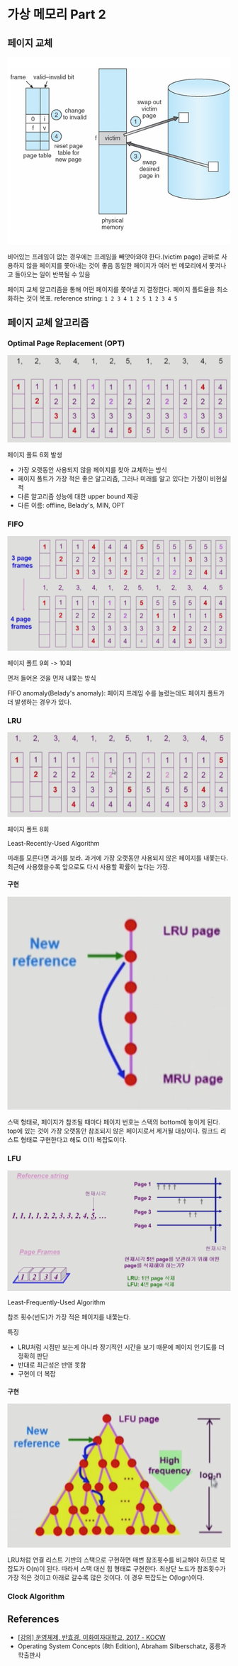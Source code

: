 # 가상 메모리 Part 2

## 페이지 교체

![](images/page-replacement.jpg)

비어있는 프레임이 없는 경우에는 프레임을 빼앗아와야 한다.(victim page)
곧바로 사용하지 않을 페이지를 쫓아내는 것이 좋음
동일한 페이지가 여러 번 메모리에서 쫓겨나고 돌아오는 일이 반복될 수 있음

페이지 교체 알고리즘을 통해 어떤 페이지를 쫓아낼 지 결정한다. 페이지 폴트율을 최소화하는 것이 목표.
reference string: `1 2 3 4 1 2 5 1 2 3 4 5`

## 페이지 교체 알고리즘

### Optimal Page Replacement (OPT)

![](images/opt.png)

페이지 폴트 6회 발생

- 가장 오랫동안 사용되지 않을 페이지를 찾아 교체하는 방식
- 페이지 폴트가 가장 적은 좋은 알고리즘, 그러나 미래를 알고 있다는 가정이 비현실적
- 다른 알고리즘 성능에 대한 upper bound 제공
- 다른 이름: offline, Belady's, MIN, OPT

### FIFO

![](images/fifo.png)

페이지 폴트 9회 -> 10회

먼저 들어온 것을 먼저 내쫓는 방식

FIFO anomaly(Belady's anomaly): 페이지 프레임 수를 늘렸는데도 페이지 폴트가 더 발생하는 경우가 있다.

### LRU

![](images/lru.png)

페이지 폴트 8회

Least-Recently-Used Algorithm

미래를 모른다면 과거를 보라. 과거에 가장 오랫동안 사용되지 않은 페이지를 내쫓는다. 최근에 사용했을수록 앞으로도 다시 사용할 확률이 높다는 가정.

#### 구현

![](images/lru-implementation.png)

스택 형태로, 페이지가 참조될 때마다 페이지 번호는 스택의 bottom에 놓이게 된다. top에 있는 것이 가장 오랫동안 참조되지 않은 페이지로서 제거될 대상이다. 링크드 리스트 형태로 구현한다고 해도 O(1) 복잡도이다.


### LFU

![](images/lru-vs-lfu.png)

Least-Frequently-Used Algorithm

참조 횟수(빈도)가 가장 적은 페이지를 내쫓는다.

특징
- LRU처럼 시점만 보는게 아니라 장기적인 시간을 보기 때문에 페이지 인기도를 더 정확히 판단
- 반대로 최근성은 반영 못함
- 구현이 더 복잡


#### 구현

![](images/lfu-implementation.png)

LRU처럼 연결 리스트 기반의 스택으로 구현하면 매번 참조횟수를 비교해야 하므로 복잡도가 O(n)이 된다. 따라서 스택 대신 힙 형태로 구현한다. 최상단 노드가 참조횟수가 가장 적은 것이고 아래로 갈수록 많은 것이다. 이 경우 복잡도는 O(logn)이다.


### Clock Algorithm

## References

- [[강의] 운영체제, 반효경, 이화여자대학교, 2017 - KOCW](http://www.kocw.net/home/search/kemView.do?kemId=1226304)
- Operating System Concepts (8th Edition), Abraham Silberschatz, 홍릉과학출판사
